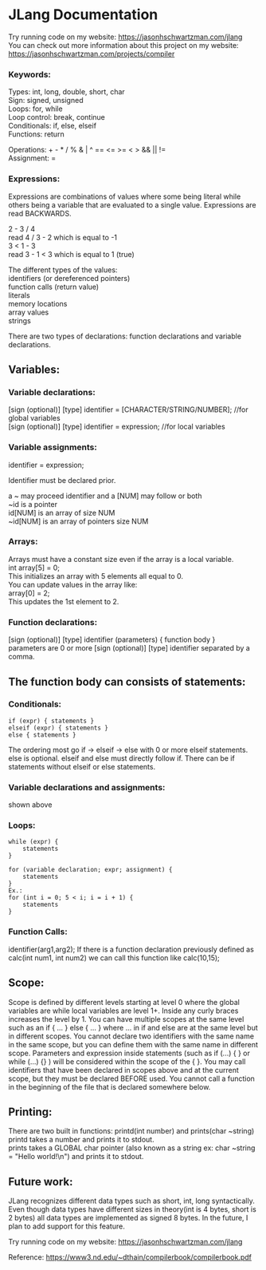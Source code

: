 # JLang Documentation

Try running code on my website: https://jasonhschwartzman.com/jlang<br>
You can check out more information about this project on my website: https://jasonhschwartzman.com/projects/compiler

### Keywords:
Types: int, long, double, short, char  
Sign: signed, unsigned  
Loops: for, while  
Loop control: break, continue  
Conditionals: if, else, elseif  
Functions: return  


Operations: + - * / % & | ^ == <= >= < > && || !=  
Assignment: =  

### Expressions:
Expressions are combinations of values where some being literal while others being a variable that are evaluated to a single value. Expressions are read BACKWARDS.  

2 - 3 / 4  
read 4 / 3 - 2 which is equal to -1  
3 < 1 - 3  
read 3 - 1 < 3 which is equal to 1 (true)  

The different types of the values:  
identifiers (or dereferenced pointers)  
function calls (return value)  
literals  
memory locations  
array values  
strings  


There are two types of declarations: function declarations and variable declarations.

## Variables: 

### Variable declarations:
[sign (optional)] [type] identifier = [CHARACTER/STRING/NUMBER]; //for global variables  
[sign (optional)] [type] identifier = expression; //for local variables  
                                 
### Variable assignments:
identifier = expression;

Identifier must be declared prior.

a ~ may proceed identifier and a [NUM] may follow or both  
~id is a pointer  
id[NUM] is an array of size NUM  
~id[NUM] is an array of pointers size NUM  

### Arrays:
Arrays must have a constant size even if the array is a local variable.  
int array[5] = 0;  
This initializes an array with 5 elements all equal to 0.  
You can update values in the array like:  
array[0] = 2;  
This updates the 1st element to 2.  

### Function declarations:
[sign (optional)] [type] identifier (parameters) { function body }  
parameters are 0 or more [sign (optional)] [type] identifier    separated by a comma.  

## The function body can consists of statements:

### Conditionals:
    if (expr) { statements }
    elseif (expr) { statements }
    else { statements }
 
 The ordering most go if -> elseif -> else with 0 or more elseif statements. else is optional. elseif and else must directly follow if. There can be if statements without elseif or else statements.

### Variable declarations and assignments:
shown above

### Loops:
    while (expr) {
        statements
    }

    for (variable declaration; expr; assignment) {
        statements
    }
    Ex.:
    for (int i = 0; 5 < i; i = i + 1) {
        statements
    }

### Function Calls:
identifier(arg1,arg2);
If there is a function declaration previously defined as calc(int num1, int num2)
we can call this function like calc(10,15);

## Scope:
Scope is defined by different levels starting at level 0 where the global variables are while local variables are level 1+. Inside any curly braces increases the level by 1. You can have multiple scopes at the same level such as an if { ... } else { ... } where ... in if and else are at the same level but in different scopes. You cannot declare two identifiers with the same name in the same scope, but you can define them with the same name in different scope. Parameters and expression inside statements (such as if (...) { } or while (...) {} ) will be considered within the scope of the { }. You may call identifiers that have been declared in scopes above and at the current scope, but they must be declared BEFORE used. You cannot call a function in the beginning of the file that is declared somewhere below.

## Printing:
There are two built in functions: printd(int number) and prints(char ~string)  
printd takes a number and prints it to stdout.  
prints takes a GLOBAL char pointer (also known as a string ex: char ~string = "Hello world!\n") and prints it to stdout.  

## Future work:
JLang recognizes different data types such as short, int, long syntactically. Even though data types have different sizes in theory(int is 4 bytes, short is 2 bytes) all data types are implemented as signed 8 bytes. In the future, I plan to add support for this feature. 

Try running code on my website: https://jasonhschwartzman.com/jlang

Reference: https://www3.nd.edu/~dthain/compilerbook/compilerbook.pdf
 
 
 
 
 
 
 
 
